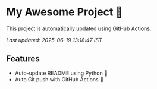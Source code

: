 # My Awesome Project 🚀

This project is automatically updated using GitHub Actions.

_Last updated: 2025-06-19 13:18:47 IST_

## Features
- Auto-update README using Python 🐍
- Auto Git push with GitHub Actions 🤖
